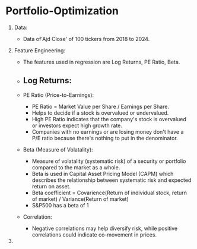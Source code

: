 # Portfolio-Optimization

1. Data:
   - Data of'Ajd Close' of 100 tickers from 2018 to 2024.
  
2. Feature Engineering:
   - The features used in regression are Log Returns, PE Ratio, Beta.

   - Log Returns:
      - 
     
   - PE Ratio (Price-to-Earnings):
     - PE Ratio = Market Value per Share / Earnings per Share.
     - Helps to decide if a stock is overvalued or undervalued.
     - High PE Ratio indicates that the company's stock is overvalued or investors expect high growth rate.
     - Companies with no earnings or are losing money don't have a P/E ratio because there's nothing to put in the denominator.
     
   - Beta (Measure of Volatality):
     - Measure of volatality (systematic risk) of a security or portfolio compared to the market as a whole.
     - Beta is used in Capital Asset Pricing Model (CAPM) which describes the relationship between systematic risk and expected return on asset.
     - Beta coefficient = Covarience(Return of individual stock, return of market) / Variance(Return of market)
     - S&P500 has a beta of 1
    
    - Correlation:
      - Negative correlations may help diversify risk, while positive correlations could indicate co-movement in prices.

3. 